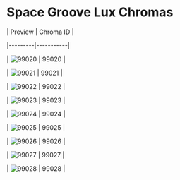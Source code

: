 # Space Groove Lux Chromas


| Preview | Chroma ID |

|---------|-----------|

| ![99020](https://raw.communitydragon.org/latest/plugins/rcp-be-lol-game-data/global/default/v1/champion-chroma-images/99/99020.png) | 99020 |

| ![99021](https://raw.communitydragon.org/latest/plugins/rcp-be-lol-game-data/global/default/v1/champion-chroma-images/99/99021.png) | 99021 |

| ![99022](https://raw.communitydragon.org/latest/plugins/rcp-be-lol-game-data/global/default/v1/champion-chroma-images/99/99022.png) | 99022 |

| ![99023](https://raw.communitydragon.org/latest/plugins/rcp-be-lol-game-data/global/default/v1/champion-chroma-images/99/99023.png) | 99023 |

| ![99024](https://raw.communitydragon.org/latest/plugins/rcp-be-lol-game-data/global/default/v1/champion-chroma-images/99/99024.png) | 99024 |

| ![99025](https://raw.communitydragon.org/latest/plugins/rcp-be-lol-game-data/global/default/v1/champion-chroma-images/99/99025.png) | 99025 |

| ![99026](https://raw.communitydragon.org/latest/plugins/rcp-be-lol-game-data/global/default/v1/champion-chroma-images/99/99026.png) | 99026 |

| ![99027](https://raw.communitydragon.org/latest/plugins/rcp-be-lol-game-data/global/default/v1/champion-chroma-images/99/99027.png) | 99027 |

| ![99028](https://raw.communitydragon.org/latest/plugins/rcp-be-lol-game-data/global/default/v1/champion-chroma-images/99/99028.png) | 99028 |